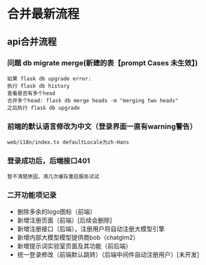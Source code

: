 # 合并最新流程
## api合并流程
### 问题 db migrate merge(新建的表【prompt Cases 未生效】)
```
如果 flask db upgrade error:
执行 flask db history
查看是否有多个head
合并多个head: flask db merge heads -m "merging two heads"
之后执行 flask db upgrade 
```

### 前端的默认语言修改为中文（登录界面一直有warning警告）
```
web/i18n/index.tx defaultLocale为zh-Hans
```

### 登录成功后，后端接口401
```
暂不清楚原因，清几次缓存重启服务试试
```
### 二开功能项记录

- 删除多余的logo图标（前端）
- 新增注册页面（前端）[后续会删除]
- 新增注册接口（后端），注册用户将自动注册大模型引擎
- 新增内部大模型模型提供商bob（chatglm2）
- 新增提示词实验室页面及其功能（前后端）
- 统一登录修改（前端默认跳转）（后端中间件自动注册用户）[未开发]
